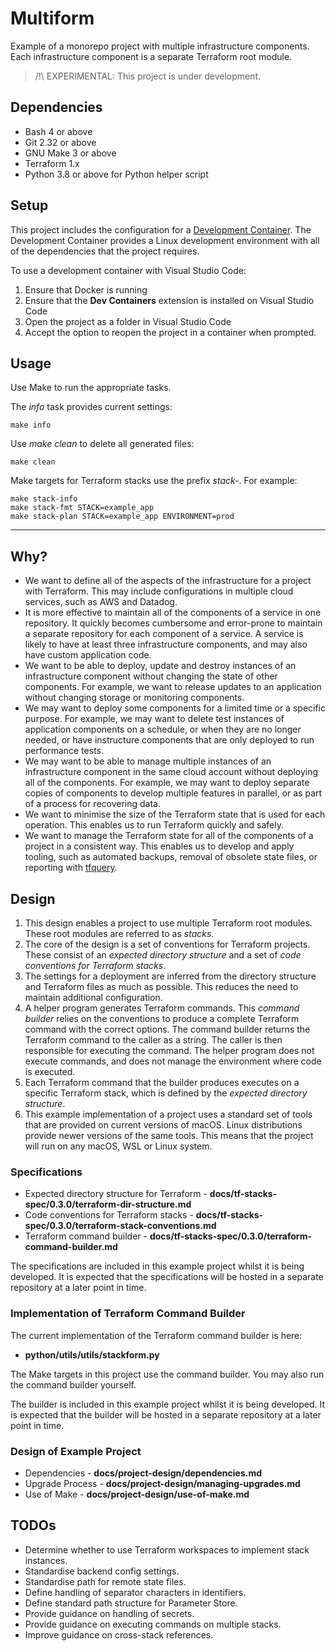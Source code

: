 # Multiform

Example of a monorepo project with multiple infrastructure components. Each infrastructure component is a separate Terraform root module.

> /!\ EXPERIMENTAL: This project is under development.

## Dependencies

- Bash 4 or above
- Git 2.32 or above
- GNU Make 3 or above
- Terraform 1.x
- Python 3.8 or above for Python helper script

## Setup

This project includes the configuration for a [Development Container](https://containers.dev/). The Development Container provides a Linux development environment with all of the dependencies that the project requires.

To use a development container with Visual Studio Code:

1. Ensure that Docker is running
2. Ensure that the **Dev Containers** extension is installed on Visual Studio Code
3. Open the project as a folder in Visual Studio Code
4. Accept the option to reopen the project in a container when prompted.

## Usage

Use Make to run the appropriate tasks.

The *info* task provides current settings:

    make info

Use *make clean* to delete all generated files:

    make clean

Make targets for Terraform stacks use the prefix *stack-*. For example:

    make stack-info
    make stack-fmt STACK=example_app
    make stack-plan STACK=example_app ENVIRONMENT=prod

---

## Why?

- We want to define all of the aspects of the infrastructure for a project with Terraform. This may include configurations in multiple cloud services, such as AWS and Datadog.
- It is more effective to maintain all of the components of a service in one repository. It quickly becomes cumbersome and error-prone to maintain a separate repository for each component of a service. A service is likely to have at least three infrastructure components, and may also have custom application code.
- We want to be able to deploy, update and destroy instances of an infrastructure component without changing the state of other components. For example, we want to release updates to an application without changing storage or monitoring components.
- We may want to deploy some components for a limited time or a specific purpose. For example, we may want to delete test instances of application components on a schedule, or when they are no longer needed, or have instructure components that are only deployed to run performance tests.
- We may want to be able to manage multiple instances of an infrastructure component in the same cloud account without deploying all of the components. For example, we may want to deploy separate copies of components to develop multiple features in parallel, or as part of a process for recovering data.
- We want to minimise the size of the Terraform state that is used for each operation. This enables us to run Terraform quickly and safely.
- We want to manage the Terraform state for all of the components of a project in a consistent way. This enables us to develop and apply tooling, such as automated backups, removal of obsolete state files, or reporting with [tfquery](https://github.com/mazen160/tfquery).

## Design 

1. This design enables a project to use multiple Terraform root modules. These root modules are referred to as *stacks*.
2. The core of the design is a set of conventions for Terraform projects. These consist of an *expected directory structure* and a set of *code conventions for Terraform stacks*.
3. The settings for a deployment are inferred from the directory structure and Terraform files as much as possible. This reduces the need to maintain additional configuration.
4. A helper program generates Terraform commands. This *command builder* relies on the conventions to produce a complete Terraform command with the correct options. The command builder returns the Terraform command to the caller as a string. The caller is then responsible for executing the command. The helper program does not execute commands, and does not manage the environment where code is executed.
5. Each Terraform command that the builder produces executes on a specific Terraform stack, which is defined by the *expected directory structure*.
6. This example implementation of a project uses a standard set of tools that are provided on current versions of macOS. Linux distributions provide newer versions of the same tools. This means that the project will run on any macOS, WSL or Linux system.

### Specifications

- Expected directory structure for Terraform - **docs/tf-stacks-spec/0.3.0/terraform-dir-structure.md**
- Code conventions for Terraform stacks - **docs/tf-stacks-spec/0.3.0/terraform-stack-conventions.md**
- Terraform command builder - **docs/tf-stacks-spec/0.3.0/terraform-command-builder.md**

The specifications are included in this example project whilst it is being developed. It is expected that the specifications will be hosted in a separate repository at a later point in time.

### Implementation of Terraform Command Builder

The current implementation of the Terraform command builder is here:

- **python/utils/utils/stackform.py**

The Make targets in this project use the command builder. You may also run the command builder yourself.

The builder is included in this example project whilst it is being developed. It is expected that the builder will be hosted in a separate repository at a later point in time.

### Design of Example Project

- Dependencies - **docs/project-design/dependencies.md**
- Upgrade Process - **docs/project-design/managing-upgrades.md**
- Use of Make - **docs/project-design/use-of-make.md**

## TODOs

- Determine whether to use Terraform workspaces to implement stack instances.
- Standardise backend config settings.
- Standardise path for remote state files.
- Define handling of separator characters in identifiers.
- Define standard path structure for Parameter Store.
- Provide guidance on handling of secrets.
- Provide guidance on executing commands on multiple stacks.
- Improve guidance on cross-stack references.
